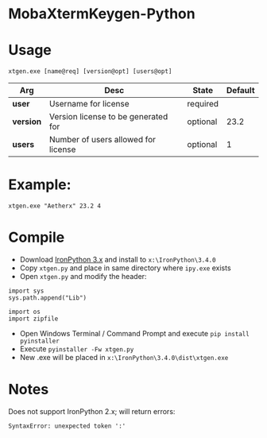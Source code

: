 # MobaXtermKeygen-Python

# Usage
```
xtgen.exe [name@req] [version@opt] [users@opt]
```

| Arg | Desc | State | Default |
|-|-| - | - |
| **user** | Username for license | required | |
| **version** | Version license to be generated for | optional | 23.2 |
| **users** | Number of users allowed for license | optional | 1 |

# Example:
```
xtgen.exe "Aetherx" 23.2 4
```

# Compile
- Download [IronPython 3.x](https://github.com/IronLanguages/ironpython3/releases) and install to `x:\IronPython\3.4.0`
- Copy `xtgen.py` and place in same directory where `ipy.exe` exists
- Open `xtgen.py` and modify the header:
```
import sys
sys.path.append("Lib")

import os
import zipfile
```
- Open Windows Terminal / Command Prompt and execute `pip install pyinstaller`
- Execute `pyinstaller -Fw xtgen.py`
- New .exe will be placed in `x:\IronPython\3.4.0\dist\xtgen.exe`

# Notes
Does not support IronPython 2.x; will return errors:
```
SyntaxError: unexpected token ':'
```
